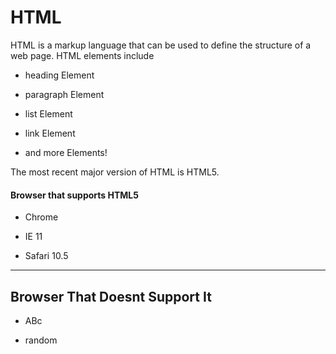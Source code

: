 # HTML







HTML is a markup language that can be used to define the structure of a web page. HTML elements include







* heading Element



* paragraph Element



* list Element



* link Element



* and more Elements!







The most recent major version of HTML is HTML5.



#### Browser that supports HTML5

* Chrome

* IE 11

* Safari 10.5
---

## Browser That Doesnt Support It

* ABc
* random